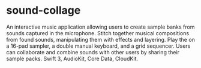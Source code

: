 # sound-collage
An interactive music application allowing users to create sample banks from sounds captured in the microphone.
Stitch together musical compositions from found sounds, manipulating them with effects and layering. Play the on a 16-pad sampler, a double manual keyboard, and a grid sequencer. Users can collaborate and combine sounds with other users by sharing their sample packs. Swift 3, AudioKit, Core Data, CloudKit.
